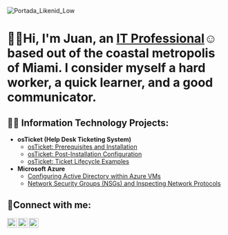 ![Portada_Likenid_Low](https://github.com/user-attachments/assets/d8dee42a-c4b3-43d9-9076-95c7c8573484)

<h1> 🙋‍♂️Hi, I'm Juan, an <a href="https://www.linkedin.com/in/juan-herrerawal/">IT Professional</a>☺ based out of the coastal metropolis of Miami. I consider myself a hard worker, a quick learner, and a good communicator.</h1>

<h2>👨‍💻 Information Technology Projects:</h2>

- <b>osTicket (Help Desk Ticketing System)</b>
  - [osTicket: Prerequisites and Installation](https://github.com/HerrWal/osticket-prereqs)
  - [osTicket: Post-Installation Configuration](https://github.com/HerrWal/post-install-config)
  - [osTicket: Ticket Lifecycle Examples](https://github.com/HerrWal/ticket-lifecycle)
- <b>Microsoft Azure</b>
  - [Configuring Active Directory within Azure VMs](https://github.com/HerrWal/configure-ad)
  - [Network Security Groups (NSGs) and Inspecting Network Protocols](https://github.com/HerrWal/azure-network-protocols)

<h2>🤳Connect with me:</h2>

[<img align="left" alt="Josh | Twitter" width="22px" src="https://cdn.jsdelivr.net/npm/simple-icons@v3/icons/twitter.svg" />][twitter]
[<img align="left" alt="Josh | LinkedIn" width="22px" src="https://cdn.jsdelivr.net/npm/simple-icons@v3/icons/linkedin.svg" />][linkedin]
[<img align="left" alt="Josh | Instagram" width="22px" src="https://cdn.jsdelivr.net/npm/simple-icons@v3/icons/instagram.svg" />][instagram]

[twitter]: https://twitter.com/Nitsuga_Walwyn
[instagram]: https://www.instagram.com/nitsugahw
[linkedin]: https://linkedin.com/in/juan-herrerawal
